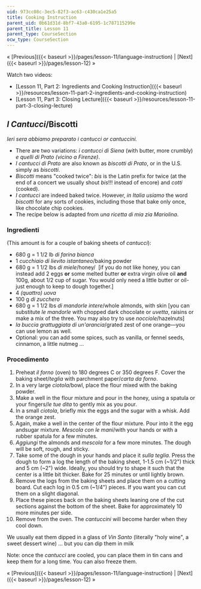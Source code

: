 ```yaml
---
uid: 973cc08c-3ec5-82f3-ac63-c430ca1e25a5
title: Cooking Instruction
parent_uid: 0b61d31d-8bf7-43a0-6195-1c787115299e
parent_title: Lesson 11
parent_type: CourseSection
ocw_type: CourseSection
---
```


« [Previous]({{< baseurl >}}/pages/lesson-11/language-instruction) | [Next]({{< baseurl >}}/pages/lesson-12) »

Watch two videos:

*   [Lesson 11, Part 2: Ingredients and Cooking Instruction]({{< baseurl >}}/resources/lesson-11-part-2-ingredients-and-cooking-instruction)
*   [Lesson 11, Part 3: Closing Lecture]({{< baseurl >}}/resources/lesson-11-part-3-closing-lecture)

_I Cantucci_/Biscotti
---------------------

_Ieri sera abbiamo preparato i cantucci or cantuccini._

*   There are two variations: _i cantucci di Siena_ (with butter, more crumbly) _e quelli di Prato (vicino a Firenze)_.
*   _I cantucci di Prato_ are also known as _biscotti di Prato_, or in the U.S. simply as _biscotti_.
*   _Biscotti_ means "cooked twice": _bis_ is the Latin prefix for twice (at the end of a concert we usually shout _bis_!!! instead of encore) and _cotti_ (cooked).
*   _I cantucci_ are indeed baked twice. However, _in_ _Italia usiamo_ the word _biscotti_ for any sorts of cookies, including those that bake only once, like chocolate chip cookies.
*   The recipe below is adapted from _una ricetta di mia zia Mariolina_.

### Ingredienti

(This amount is for a couple of baking sheets of _cantucci_):

*   680 g = 1 1/2 lb _di farina bianca_
*   1 _cucchiaio di lievito istantaneo_/baking powder
*   680 g = 1 1/2 lbs _di miele_/honey/  \[if you do not like honey, you can instead add 2 eggs **or** some melted butter **or** extra virgin olive oil **and** 100g, about 1/2 cup of sugar. You would only need a little butter or oil- just enough to keep to dough together.\]
*   4 _(quattro) uova_
*   100 g _di zucchero_
*   680 g = 1 1/2 lbs _di mandorle intere_/whole almonds, with skin
    \[you can substitute _le mandorle_ with chopped dark chocolate or _uvetta_, raisins or make a mix of the three. You may also try to use _nocciole_/hazelnuts\]
*   _la buccia grattuggiata di un'arancia_/grated zest of one orange—you can use lemon as well.
*   Optional: you can add some spices, such as vanilla, or fennel seeds, cinnamon, a little nutmeg ...

### Procedimento

1.  Preheat _il forno_ (oven) to 180 degrees C or 350 degrees F. Cover the baking sheet/_teglia_ with parchment paper/_carta da forno_.
2.  In a very large _ciotola_/bowl, place the flour mixed with the baking powder.
3.  Make a well in the flour mixture and pour in the honey, using a spatula or your fingers/_le tue dita_ to gently mix as you pour.
4.  In a small _ciotola_, briefly mix the eggs and the sugar with a whisk. Add the orange zest.
5.  Again, make a well in the center of the flour mixture. Pour into it the egg andsugar mixture. _Mescola con le mani_/with your hands or with a rubber spatula for a few minutes.
6.  _Aggiungi_ the almonds and _mescola_ for a few more minutes. The dough will be soft, rough, and sticky.
7.  Take some of the dough in your hands and place it _sulla teglia_. Press the dough to form a log the length of the baking sheet, 1-1.5 cm (~1/2") thick and 5 cm (~2") wide. Ideally, you should try to shape it such that the center is a little bit thicker. Bake for 25 minutes or until lightly brown.
8.  Remove the logs from the baking sheets and place them on a cutting board. Cut each log in 0.5 cm (~1/4") pieces. If you want you can cut them on a slight diagonal.
9.  Place these pieces back on the baking sheets leaning one of the cut sections against the bottom of the sheet. Bake for approximately 10 more minutes per side.
10.  Remove from the oven. The _cantuccini_ will become harder when they cool down.

We usually eat them dipped in a glass of _Vin Santo_ (literally "holy wine", a sweet dessert wine) ... but you can dip them in milk

Note: once the _cantucci_ are cooled, you can place them in tin cans and keep them for a long time. You can also freeze them.

« [Previous]({{< baseurl >}}/pages/lesson-11/language-instruction) | [Next]({{< baseurl >}}/pages/lesson-12) »
